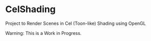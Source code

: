 # CelShading
Project to Render Scenes in Cel (Toon-like) Shading using OpenGL

Warning: This is a Work in Progress.

